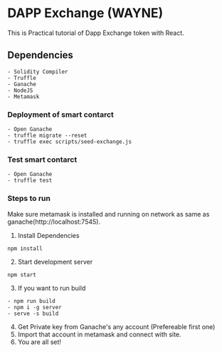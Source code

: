 # DAPP Exchange (WAYNE)

This is Practical tutorial of Dapp Exchange token with React.

## Dependencies

```
- Solidity Compiler
- Truffle
- Ganache
- NodeJS
- Metamask
```

### Deployment of smart contarct

```
- Open Ganache
- truffle migrate --reset
- truffle exec scripts/seed-exchange.js
```

### Test smart contarct

```
- Open Ganache
- truffle test
```

### Steps to run

Make sure metamask is installed and running on network as same as ganache(http://localhost:7545).

1. Install Dependencies

```
npm install
```

2. Start development server

```
npm start
```

3. If you want to run build

```
- npm run build
- npm i -g server
- serve -s build
```

4. Get Private key from Ganache's any account (Prefereable first one)
5. Import that account in metamask and connect with site.
6. You are all set!
